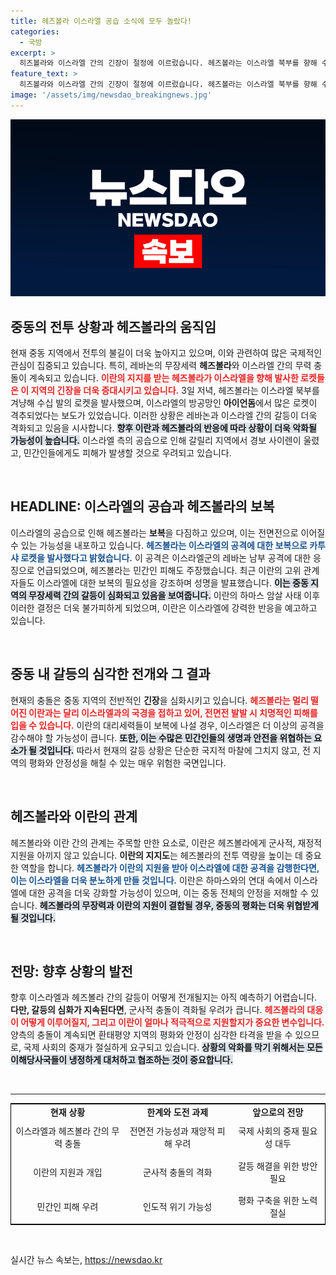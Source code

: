 ```yaml
---
title: 헤즈볼라 이스라엘 공습 소식에 모두 놀랐다!
categories:
  - 국방
excerpt: >
  히즈볼라와 이스라엘 간의 긴장이 절정에 이르렀습니다. 헤즈볼라는 이스라엘 북부를 향해 수십 발의 로켓을 발사하며 보복에 나섰고, 이스라엘은 즉각 방공망으로 대응했습니다. 중동의 전운이 점점 짙어지는 가운데, 이란의 보복 예고까지 겹쳐 궁극적인 전면전 발발 가능성이 높아지고 있습니다.
feature_text: >
  히즈볼라와 이스라엘 간의 긴장이 절정에 이르렀습니다. 헤즈볼라는 이스라엘 북부를 향해 수십 발의 로켓을 발사하며 보복에 나섰고, 이스라엘은 즉각 방공망으로 대응했습니다. 중동의 전운이 점점 짙어지는 가운데, 이란의 보복 예고까지 겹쳐 궁극적인 전면전 발발 가능성이 높아지고 있습니다.
image: '/assets/img/newsdao_breakingnews.jpg'
---
```


<p><img src="/assets/img/newsdao_breakingnews.jpg" alt="pcversion 속보" /></p>

<h2 data-ke-size="size26">중동의 전투 상황과 헤즈볼라의 움직임</h2>

<p data-ke-size="size16">현재 중동 지역에서 전투의 불길이 더욱 높아지고 있으며, 이와 관련하여 많은 국제적인 관심이 집중되고 있습니다. 특히, 레바논의 무장세력 <b>헤즈볼라</b>와 이스라엘 간의 무력 충돌이 계속되고 있습니다. <b><span style="color: #ee2323;">이란의 지지를 받는 헤즈볼라가 이스라엘을 향해 발사한 로켓들은 이 지역의 긴장을 더욱 증대시키고 있습니다.</span></b> 3일 저녁, 헤즈볼라는 이스라엘 북부를 겨냥해 수십 발의 로켓을 발사했으며, 이스라엘의 방공망인 <b>아이언돔</b>에서 많은 로켓이 격추되었다는 보도가 있었습니다. 이러한 상황은 레바논과 이스라엘 간의 갈등이 더욱 격화되고 있음을 시사합니다. <b><span style="background-color: #21538527;">향후 이란과 헤즈볼라의 반응에 따라 상황이 더욱 악화될 가능성이 높습니다.</span></b> 이스라엘 측의 공습으로 인해 갈릴리 지역에서 경보 사이렌이 울렸고, 민간인들에게도 피해가 발생할 것으로 우려되고 있습니다.</p>

<p data-ke-size="size16">&nbsp;</p>

<h2 data-ke-size="size26">HEADLINE: 이스라엘의 공습과 헤즈볼라의 보복</h2>

<p data-ke-size="size16">이스라엘의 공습으로 인해 헤즈볼라는 <b>보복</b>을 다짐하고 있으며, 이는 전면전으로 이어질 수 있는 가능성을 내포하고 있습니다. <b><span style="color: #1a5490;">헤즈볼라는 이스라엘의 공격에 대한 보복으로 카투샤 로켓을 발사했다고 밝혔습니다.</span></b> 이 공격은 이스라엘군의 레바논 남부 공격에 대한 응징으로 언급되었으며, 헤즈볼라는 민간인 피해도 주장했습니다. 최근 이란의 고위 관계자들도 이스라엘에 대한 보복의 필요성을 강조하며 성명을 발표했습니다. <b><span style="background-color: #21538527;"> 이는 중동 지역의 무장세력 간의 갈등이 심화되고 있음을 보여줍니다.</span></b> 이란의 하마스 암살 사태 이후 이러한 결정은 더욱 불가피하게 되었으며, 이란은 이스라엘에 강력한 반응을 예고하고 있습니다.</p>

<p data-ke-size="size16">&nbsp;</p>

<h2 data-ke-size="size26">중동 내 갈등의 심각한 전개와 그 결과</h2>

<p data-ke-size="size16">현재의 충돌은 중동 지역의 전반적인 <b>긴장</b>을 심화시키고 있습니다. <b><span style="color: #ee2323;">헤즈볼라는 멀리 떨어진 이란과는 달리 이스라엘과의 국경을 접하고 있어, 전면전 발발 시 치명적인 피해를 입을 수 있습니다.</span></b> 이란의 대리세력들이 보복에 나설 경우, 이스라엘은 더 이상의 공격을 감수해야 할 가능성이 큽니다. <b><span style="background-color: #21538527;">또한, 이는 수많은 민간인들의 생명과 안전을 위협하는 요소가 될 것입니다.</span></b> 따라서 현재의 갈등 상황은 단순한 국지적 마찰에 그치지 않고, 전 지역의 평화와 안정성을 해칠 수 있는 매우 위험한 국면입니다. </p>

<p data-ke-size="size16">&nbsp;</p>

<h2 data-ke-size="size26">헤즈볼라와 이란의 관계</h2>

<p data-ke-size="size16">헤즈볼라와 이란 간의 관계는 주목할 만한 요소로, 이란은 헤즈볼라에게 군사적, 재정적 지원을 아끼지 않고 있습니다. <b>이란의 지지도</b>는 헤즈볼라의 전투 역량을 높이는 데 중요한 역할을 합니다. <b><span style="color: #1a5490;">헤즈볼라가 이란의 지원을 받아 이스라엘에 대한 공격을 감행한다면, 이는 이스라엘을 더욱 분노하게 만들 것입니다.</span></b> 이란은 하마스와의 연대 속에서 이스라엘에 대한 공격을 더욱 강화할 가능성이 있으며, 이는 중동 전체의 안정을 저해할 수 있습니다. <b><span style="background-color: #21538527;">헤즈볼라의 무장력과 이란의 지원이 결합될 경우, 중동의 평화는 더욱 위협받게 될 것입니다.</span></b></p>

<p data-ke-size="size16">&nbsp;</p>

<h2 data-ke-size="size26">전망: 향후 상황의 발전</h2>

<p data-ke-size="size16">향후 이스라엘과 헤즈볼라 간의 갈등이 어떻게 전개될지는 아직 예측하기 어렵습니다. <b>다만, 갈등의 심화가 지속된다면</b>, 군사적 충돌이 격화될 우려가 큽니다. <b><span style="color: #ee2323;">헤즈볼라의 대응이 어떻게 이루어질지, 그리고 이란이 얼마나 적극적으로 지원할지가 중요한 변수입니다.</span></b> 양측의 충돌이 계속되면 환태평양 지역의 평화와 안정이 심각한 타격을 받을 수 있으므로, 국제 사회의 중재가 절실하게 요구되고 있습니다. <b><span style="background-color: #21538527;">상황의 악화를 막기 위해서는 모든 이해당사국들이 냉정하게 대처하고 협조하는 것이 중요합니다.</span></b></p>

<p data-ke-size="size16">&nbsp;</p>

<hr/>

<table style="width: 100%; border-collapse: collapse; border: 1px solid #000;">
<tr>
<td style="text-align: center; height: 17px;"><b>현재 상황</b></td>
<td style="text-align: center; height: 17px;"><b>한계와 도전 과제</b></td>
<td style="text-align: center; height: 17px;"><b>앞으로의 전망</b></td>
</tr>
<tr>
<td style="text-align: center; height: 50px;">이스라엘과 헤즈볼라 간의 무력 충돌</td>
<td style="text-align: center; height: 50px;">전면전 가능성과 재앙적 피해 우려</td>
<td style="text-align: center; height: 50px;">국제 사회의 중재 필요성 대두</td>
</tr>
<tr>
<td style="text-align: center; height: 50px;">이란의 지원과 개입</td>
<td style="text-align: center; height: 50px;">군사적 충돌의 격화</td>
<td style="text-align: center; height: 50px;">갈등 해결을 위한 방안 필요</td>
</tr>
<tr>
<td style="text-align: center; height: 50px;">민간인 피해 우려</td>
<td style="text-align: center; height: 50px;">인도적 위기 가능성</td>
<td style="text-align: center; height: 50px;">평화 구축을 위한 노력 절실</td>
</tr>
</table>

<p data-ke-size="size16">&nbsp;</p>
실시간 뉴스 속보는, <a href="https://newsdao.kr" rel="dofollow">https://newsdao.kr</a>


